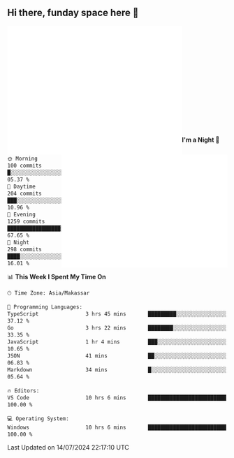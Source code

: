 ## Hi there, funday space here 🚀

<img align="left" width="400" alt="🌞" src="https://raw.githubusercontent.com/fhasnur/fhasnur/master/general.svg?token=ATQS65TR7ETTG5RLJUDIDBLBN34HE">
<img align="right" width="380" alt="🌞" src="https://raw.githubusercontent.com/fhasnur/fhasnur/master/statistics.svg?token=ATQS65TR7ETTG5RLJUDIDBLBN34HE">

<br><br><br><br><br><br><br><br><br><br><br><br><br><br>

<!--START_SECTION:waka-->
**I'm a Night 🦉** 

```text
🌞 Morning                100 commits         █░░░░░░░░░░░░░░░░░░░░░░░░   05.37 % 
🌆 Daytime                204 commits         ███░░░░░░░░░░░░░░░░░░░░░░   10.96 % 
🌃 Evening                1259 commits        █████████████████░░░░░░░░   67.65 % 
🌙 Night                  298 commits         ████░░░░░░░░░░░░░░░░░░░░░   16.01 % 
```


📊 **This Week I Spent My Time On** 

```text
🕑︎ Time Zone: Asia/Makassar

💬 Programming Languages: 
TypeScript               3 hrs 45 mins       █████████░░░░░░░░░░░░░░░░   37.12 % 
Go                       3 hrs 22 mins       ████████░░░░░░░░░░░░░░░░░   33.35 % 
JavaScript               1 hr 4 mins         ███░░░░░░░░░░░░░░░░░░░░░░   10.65 % 
JSON                     41 mins             ██░░░░░░░░░░░░░░░░░░░░░░░   06.83 % 
Markdown                 34 mins             █░░░░░░░░░░░░░░░░░░░░░░░░   05.64 % 

🔥 Editors: 
VS Code                  10 hrs 6 mins       █████████████████████████   100.00 % 

💻 Operating System: 
Windows                  10 hrs 6 mins       █████████████████████████   100.00 % 
```


 Last Updated on 14/07/2024 22:17:10 UTC
<!--END_SECTION:waka-->
